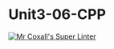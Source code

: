 # Unit3-06-CPP
[![Mr Coxall's Super Linter](https://github.com/ICS3U-Programming-Spencer-S/Unit3-06-CPP/workflows/Mr%20Coxall's%20Super%20Linter/badge.svg)](https://github.com/ICS3U-Programming-Spencer-S/Unit3-06-CPP/actions/)

